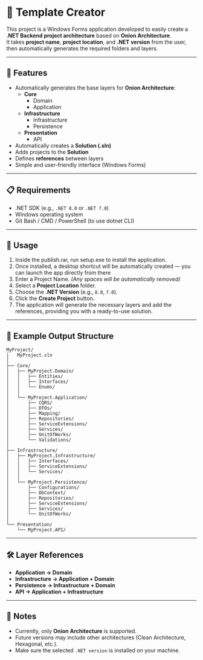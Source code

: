 # 🧩 Template Creator

This project is a Windows Forms application developed to easily create a **.NET Backend project architecture** based on **Onion Architecture**.  
It takes **project name**, **project location**, and **.NET version** from the user, then automatically generates the required folders and layers.

---

## 🚀 Features
- Automatically generates the base layers for **Onion Architecture**:
  - **Core**
    - Domain
    - Application
  - **Infrastructure**
    - Infrastructure
    - Persistence
  - **Presentation**
    - API
- Automatically creates a **Solution (.sln)**
- Adds projects to the **Solution**
- Defines **references** between layers
- Simple and user-friendly interface (Windows Forms)

---

## 📋 Requirements
- .NET SDK (e.g., `.NET 8.0` or `.NET 7.0`)
- Windows operating system
- Git Bash / CMD / PowerShell (to use dotnet CLI)

---

## 🔧 Usage
1. Inside the publish.rar, run setup.exe to install the application.
2. Once installed, a desktop shortcut will be automatically created — you can launch the app directly from there
3. Enter a Project Name.
   _(Any spaces will be automatically removed)_
4. Select a **Project Location** folder.
5. Choose the **.NET Version** (e.g., `8.0`, `7.0`).
6. Click the **Create Project** button.
7. The application will generate the necessary layers and add the references, providing you with a ready-to-use solution.

---

## 📂 Example Output Structure
```
MyProject/
│   MyProject.sln
│
├── Core/
│   ├── MyProject.Domain/
│   │   ├── Entities/
│   │   ├── Interfaces/
│   │   └── Enums/
│   │
│   └── MyProject.Application/
│       ├── CQRS/
│       ├── DTOs/
│       ├── Mapping/
│       ├── Repositories/
│       ├── ServiceExtensions/
│       ├── Services/
│       ├── UnitOfWorks/
│       └── Validations/
│
├── Infrastructure/
│   ├── MyProject.Infrastructure/
│   │   ├── Interfaces/
│   │   ├── ServiceExtensions/
│   │   └── Services/
│   │
│   └── MyProject.Persistence/
│       ├── Configurations/
│       ├── DbContext/
│       ├── Repositories/
│       ├── ServiceExtensions/
│       ├── Services/
│       └── UnitOfWorks/
│
└── Presentation/
    └── MyProject.API/
```

---

## 🛠 Layer References
- **Application → Domain**
- **Infrastructure → Application + Domain**
- **Persistence → Infrastructure + Domain**
- **API → Application + Infrastructure**

---

## 📌 Notes
- Currently, only **Onion Architecture** is supported.
- Future versions may include other architectures (Clean Architecture, Hexagonal, etc.).
- Make sure the selected `.NET version` is installed on your machine.
